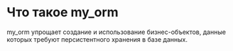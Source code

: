# Что такое my_orm
my_orm упрощает создание и использование бизнес-объектов, данные которых требуют персистентного хранения в базе данных.
